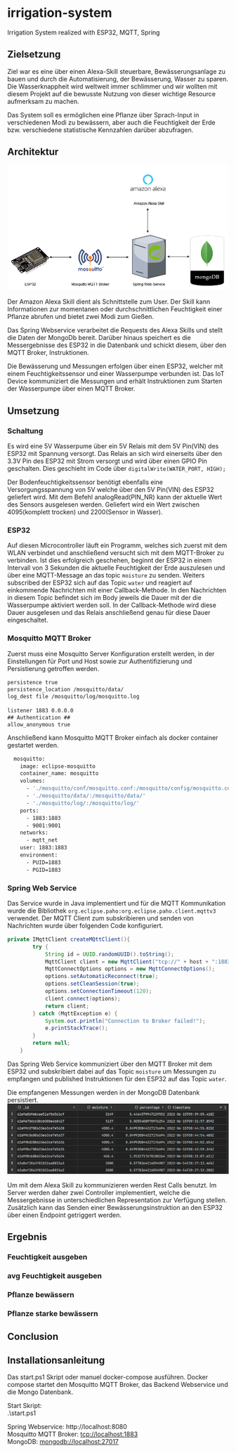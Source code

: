 # irrigation-system
Irrigation System realized with ESP32, MQTT, Spring

## Zielsetzung
Ziel war es eine über einen Alexa-Skill steuerbare, Bewässerungsanlage zu bauen und durch die Automatisierung, der Bewässerung, Wasser zu sparen.
Die Wasserknappheit wird weltweit immer schlimmer und wir wollten mit diesem Projekt auf die bewusste Nutzung von dieser wichtige Resource aufmerksam zu machen.

Das System soll es ermöglichen eine Pflanze über Sprach-Input in verschiedenen Modi zu bewässern, aber auch die Feuchtigkeit der Erde bzw. 
verschiedene statistische Kennzahlen darüber abzufragen. 
## Architektur
![alt text](/images/architecture.png)

Der Amazon Alexa Skill dient als Schnittstelle zum User. Der Skill kann Informationen zur momentanen oder durchschnittlichen Feuchtigkeit einer Pflanze abrufen und
bietet zwei Modi zum Gießen.

Das Spring Webservice verarbeitet die Requests des Alexa Skills und stellt die Daten der MongoDb bereit.
Darüber hinaus speichert es die Messergebnisse des ESP32 in die Datenbank und schickt diesem, über den MQTT Broker,
Instruktionen.

Die Bewässerung und Messungen erfolgen über einen ESP32, 
welcher mit einem Feuchtigkeitssensor und einer Wasserpumpe verbunden ist.
Das IoT Device kommuniziert die Messungen und 
erhält Instruktionen zum Starten der Wasserpumpe über einen MQTT Broker.

## Umsetzung

### Schaltung
Es wird eine 5V Wasserpume über ein 5V Relais mit dem 5V Pin(VIN) des ESP32 mit Spannung versorgt. Das Relais an sich wird einerseits über den 3.3V Pin des ESP32 mit Strom versorgt und wird über einen GPIO Pin geschalten. Dies geschieht im Code über ```digitalWrite(WATER_PORT, HIGH);```

Der Bodenfeuchtigkeitssensor benötigt ebenfalls eine Versorgungsspannung von 5V welche über den 5V Pin(VIN) des ESP32 geliefert wird. Mit dem Befehl analogRead(PIN_NR) kann der aktuelle Wert des Sensors ausgelesen werden. Geliefert wird ein Wert zwischen 4095(komplett trocken) und 2200(Sensor in Wasser).

### ESP32
Auf diesen Microcontroller läuft ein Programm, welches sich zuerst mit dem WLAN verbindet und anschließend versucht sich mit dem MQTT-Broker zu verbinden. Ist dies erfolgreich geschehen, beginnt der ESP32 in einem Intervall von 3 Sekunden die aktuelle Feuchtigkeit der Erde auszulesen und über eine MQTT-Message an das topic ```moisture``` zu senden. Weiters subscribed der ESP32 sich auf das Topic ```water``` und reagiert auf einkommende Nachrichten mit einer Callback-Methode. In den Nachrichten in diesem Topic befindet sich im Body jeweils die Dauer mit der die Wasserpumpe aktiviert werden soll. In der Callback-Methode wird diese Dauer ausgelesen und das Relais anschließend genau für diese Dauer eingeschaltet.

### Mosquitto MQTT Broker
Zuerst muss eine Mosquitto Server Konfiguration erstellt werden, in der Einstellungen für Port und
Host sowie zur Authentifizierung und Persistierung getroffen werden.

````editorconfig
persistence true
persistence_location /mosquitto/data/
log_dest file /mosquitto/log/mosquitto.log

listener 1883 0.0.0.0
## Authentication ##
allow_anonymous true
````

Anschließend kann Mosquitto MQTT Broker einfach als docker container gestartet werden.
````dockerfile
  mosquitto:
    image: eclipse-mosquitto
    container_name: mosquitto
    volumes:
      - './mosquitto/conf/mosquitto.conf:/mosquitto/config/mosquitto.conf'
      - './mosquitto/data/:/mosquitto/data/'
      - './mosquitto/log/:/mosquitto/log/'
    ports:
      - 1883:1883
      - 9001:9001
    networks:
      - mqtt_net
    user: 1883:1883
    environment:
      - PUID=1883
      - PGID=1883
````
### Spring Web Service

Das Service wurde in Java implementiert und für die MQTT Kommunikation wurde die Bibliothek ````org.eclipse.paho:org.eclipse.paho.client.mqttv3```` verwendet.
Der MQTT Client zum subskribieren und senden von Nachrichten wurde über folgenden Code konfiguriert. 

````java
private IMqttClient createMQttClient(){
        try {
            String id = UUID.randomUUID().toString();
            MqttClient client = new MqttClient("tcp://" + host + ":1883", id);
            MqttConnectOptions options = new MqttConnectOptions();
            options.setAutomaticReconnect(true);
            options.setCleanSession(true);
            options.setConnectionTimeout(120);
            client.connect(options);
            return client;
        } catch (MqttException e) {
            System.out.println("Connection to Broker failed!");
            e.printStackTrace();
        }
        return null;
    }
````
Das Spring Web Service kommuniziert über den MQTT Broker mit dem ESP32 und subskribiert dabei auf das Topic ```moisture``` um Messungen zu empfangen und published Instruktionen für den ESP32 auf das Topic ```water```.

Die empfangenen Messungen werden in der MongoDB Datenbank persistiert.
![alt text](/images/dbentries.png)

Um mit dem Alexa Skill zu kommunizieren werden Rest Calls benutzt. Im Server werden daher zwei Controller implementiert, welche die Messergebnisse in unterschiedlichen Representation zur Verfügung stellen.
Zusätzlich kann das Senden einer Bewässerungsinstruktion an den ESP32 über einen Endpoint getriggert werden.

## Ergebnis

### Feuchtigkeit ausgeben
### avg Feuchtigkeit ausgeben
### Pflanze bewässern
### Pflanze starke bewässern



## Conclusion

## Installationsanleitung
Das start.ps1 Skript oder manuel docker-compose ausführen.
Docker compose startet den Mosquitto MQTT Broker, das Backend Webservice und die Mongo Datenbank.

Start Skript:
<br>
.\start.ps1

Spring Webservice: http://localhost:8080 <br>
Mosquitto MQTT Broker: [tcp://localhost:1883](tcp://localhost:1883)<br>
MongoDB: [mongodb://localhost:27017](mongodb://localhost:27017) <br>
